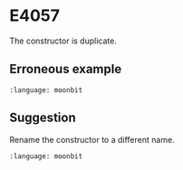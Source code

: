 # E4057

The constructor is duplicate.

## Erroneous example

```{literalinclude} /sources/error_codes/E4057_error/top.mbt
:language: moonbit
```

## Suggestion

Rename the constructor to a different name.

```{literalinclude} /sources/error_codes/E4057_fixed/top.mbt
:language: moonbit
```
